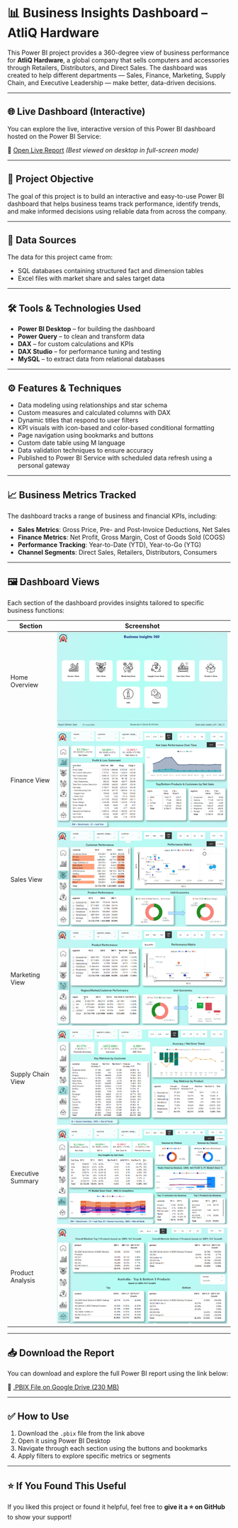 # 📊 Business Insights Dashboard – AtliQ Hardware

This Power BI project provides a 360-degree view of business performance for **AtliQ Hardware**, a global company that sells computers and accessories through Retailers, Distributors, and Direct Sales. The dashboard was created to help different departments — Sales, Finance, Marketing, Supply Chain, and Executive Leadership — make better, data-driven decisions.

---
## 🌐 Live Dashboard (Interactive)

You can explore the live, interactive version of this Power BI dashboard hosted on the Power BI Service:

🔗 [Open Live Report](https://app.powerbi.com/view?r=eyJrIjoiMjdhYWY0OWUtMzZkNi00N2JmLThjZGQtNWJkMWNhMjQwZTFlIiwidCI6ImM2ZTU0OWIzLTVmNDUtNDAzMi1hYWU5LWQ0MjQ0ZGM1YjJjNCJ9)
*(Best viewed on desktop in full-screen mode)*

---

## 🎯 Project Objective

The goal of this project is to build an interactive and easy-to-use Power BI dashboard that helps business teams track performance, identify trends, and make informed decisions using reliable data from across the company.

---

## 🧩 Data Sources

The data for this project came from:

- SQL databases containing structured fact and dimension tables
- Excel files with market share and sales target data

---

## 🛠 Tools & Technologies Used

- **Power BI Desktop** – for building the dashboard  
- **Power Query** – to clean and transform data  
- **DAX** – for custom calculations and KPIs  
- **DAX Studio** – for performance tuning and testing  
- **MySQL** – to extract data from relational databases  

---

## ⚙️ Features & Techniques

- Data modeling using relationships and star schema  
- Custom measures and calculated columns with DAX  
- Dynamic titles that respond to user filters  
- KPI visuals with icon-based and color-based conditional formatting  
- Page navigation using bookmarks and buttons  
- Custom date table using M language  
- Data validation techniques to ensure accuracy  
- Published to Power BI Service with scheduled data refresh using a personal gateway  

---

## 📈 Business Metrics Tracked

The dashboard tracks a range of business and financial KPIs, including:

- **Sales Metrics**: Gross Price, Pre- and Post-Invoice Deductions, Net Sales  
- **Finance Metrics**: Net Profit, Gross Margin, Cost of Goods Sold (COGS)  
- **Performance Tracking**: Year-to-Date (YTD), Year-to-Go (YTG)  
- **Channel Segments**: Direct Sales, Retailers, Distributors, Consumers  

---

## 🖼️ Dashboard Views

Each section of the dashboard provides insights tailored to specific business functions:

| Section | Screenshot |
|--------|-------------|
| Home Overview | ![Home](https://github.com/ShubhamVimal/Business-Insights-360/blob/main/Home_View.PNG) |
| Finance View | ![Finance](https://github.com/ShubhamVimal/Business-Insights-360/blob/main/Finance_View.PNG) |
| Sales View | ![Sales](https://github.com/ShubhamVimal/Business-Insights-360/blob/main/Sales_View.PNG) |
| Marketing View | ![Marketing](https://github.com/ShubhamVimal/Business-Insights-360/blob/main/Marketing_View.PNG) |
| Supply Chain View | ![Supply Chain](https://github.com/ShubhamVimal/Business-Insights-360/blob/main/Supply_Chain_View.PNG) |
| Executive Summary | ![Executive](https://github.com/ShubhamVimal/Business-Insights-360/blob/main/Executive_View.PNG) |
| Product Analysis | ![Products](https://github.com/ShubhamVimal/Business-Insights-360/blob/main/Products_View.PNG) |

---

## 📥 Download the Report

You can download and explore the full Power BI report using the link below:

🔗 [.PBIX File on Google Drive (230 MB)](https://drive.google.com/file/d/16meO0vJhdrDrp4uGf0st6lhsawMJia5S/view?usp=sharing)

---

## ✅ How to Use

1. Download the `.pbix` file from the link above  
2. Open it using Power BI Desktop  
3. Navigate through each section using the buttons and bookmarks  
4. Apply filters to explore specific metrics or segments  

---

## ⭐ If You Found This Useful

If you liked this project or found it helpful, feel free to **give it a ⭐ on GitHub** to show your support!
